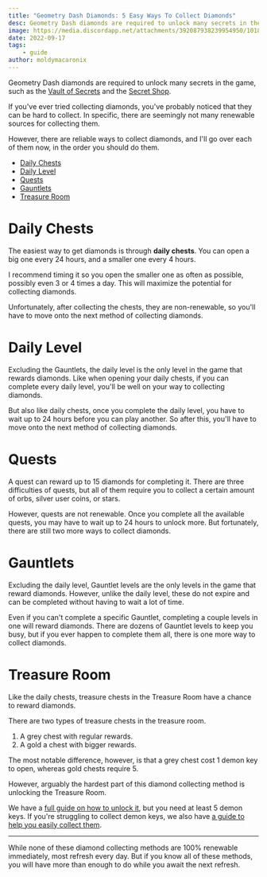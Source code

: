 ```yaml
---
title: "Geometry Dash Diamonds: 5 Easy Ways To Collect Diamonds"
desc: Geometry Dash diamonds are required to unlock many secrets in the game, such as the Vault of Secrets and the Secret Shop.
image: https://media.discordapp.net/attachments/392087938239954950/1018251147720532068/unknown.png?width=1202&height=676
date: 2022-09-17
tags:
    - guide
author: moldymacaronix
---
```


Geometry Dash diamonds are required to unlock many secrets in the game, such as the [Vault of Secrets](/posts/geometry-dash-all-vaults-and-secrets-2022/#vault-of-secrets) and the [Secret Shop](/posts/geometry-dash-all-vaults-and-secrets-2022/#secret-shop).

If you've ever tried collecting diamonds, you've probably noticed that they can be hard to collect. In specific, there are seemingly not many renewable sources for collecting them.

However, there are reliable ways to collect diamonds, and I'll go over each of them now, in the order you should do them.

- [Daily Chests](#daily-chests)
- [Daily Level](#daily-level)
- [Quests](#quests)
- [Gauntlets](#gauntlets)
- [Treasure Room](#treasure-room)

# Daily Chests

The easiest way to get diamonds is through **daily chests**. You can open a big one every 24 hours, and a smaller one every 4 hours.

I recommend timing it so you open the smaller one as often as possible, possibly even 3 or 4 times a day. This will maximize the potential for collecting diamonds.

Unfortunately, after collecting the chests, they are non-renewable, so you'll have to move onto the next method of collecting diamonds.

# Daily Level

Excluding the Gauntlets, the daily level is the only level in the game that rewards diamonds. Like when opening your daily chests, if you can complete every daily level, you'll be well on your way to collecting diamonds.

But also like daily chests, once you complete the daily level, you have to wait up to 24 hours before you can play another. So after this, you'll have to move onto the next method of collecting diamonds.

# Quests

A quest can reward up to 15 diamonds for completing it. There are three difficulties of quests, but all of them require you to collect a certain amount of orbs, silver user coins, or stars.

However, quests are not renewable. Once you complete all the available quests, you may have to wait up to 24 hours to unlock more. But fortunately, there are still two more ways to collect diamonds.

# Gauntlets

Excluding the daily level, Gauntlet levels are the only levels in the game that reward diamonds. However, unlike the daily level, these do not expire and can be completed without having to wait a lot of time.

Even if you can't complete a specific Gauntlet, completing a couple levels in one will reward diamonds. There are dozens of Gauntlet levels to keep you busy, but if you ever happen to complete them all, there is one more way to collect diamonds.


# Treasure Room

Like the daily chests, treasure chests in the Treasure Room have a chance to reward diamonds.

There are two types of treasure chests in the treasure room.

1. A grey chest with regular rewards.
2. A gold a chest with bigger rewards.

The most notable difference, however, is that a grey chest cost 1 demon key to open, whereas gold chests require 5.

However, arguably the hardest part of this diamond collecting method is unlocking the Treasure Room.

We have a [full guide on how to unlock it](/posts/geometry-dash-all-vaults-and-secrets-2022/#treasure-room), but you need at least 5 demon keys. If you're struggling to collect demon keys, we also have [a guide to help you easily collect them]().

---

While none of these diamond collecting methods are 100% renewable immediately, most refresh every day. But if you know all of these methods, you will have more than enough to do while you await the next refresh.
